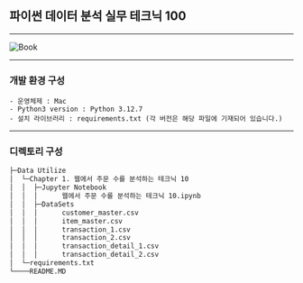 ## 파이썬 데이터 분석 실무 테크닉 100

---
<img src="https://image.yes24.com/goods/91302724/XL.jpg" alt="Book" style="display: block; margin-left: auto; margin-right: auto;">

---
### 개발 환경 구성
    - 운영체제 : Mac
    - Python3 version : Python 3.12.7
    - 설치 라이브러리 : requirements.txt (각 버전은 해당 파일에 기재되어 있습니다.)

---
### 디렉토리 구성
```sh
├─Data Utilize
│  └─Chapter 1. 웹에서 주문 수를 분석하는 테크닉 10
│  │  ├─Jupyter Notebook
│  │  │      웹에서 주문 수를 분석하는 테크닉 10.ipynb
│  │  ├─DataSets
│  │  │      customer_master.csv
│  │  │      item_master.csv
│  │  │      transaction_1.csv
│  │  │      transaction_2.csv
│  │  │      transaction_detail_1.csv
│  │  │      transaction_detail_2.csv
│  └─requirements.txt
└────README.MD
```
